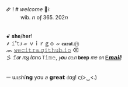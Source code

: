 🜸 ! # 𝘸𝘦𝘭𝘤𝘰𝘮𝘦 🍡꒱ </br>
          &nbsp;&nbsp;&nbsp;&nbsp;&nbsp;&nbsp;&nbsp;&nbsp;&nbsp; wib. 𝘯 oƒ 365. 202𝘯 </br></br></br>
ꗃ 𝐬𝐡𝐞/𝐡𝐞𝐫! </br>
⸙ 𝚒˚𝚝ᴊ  ᨀ ｖｉｒｇｏ ᨀ 𝐜𝐚𝐫𝐚𝐭.⑰ </br>
ᨏ <a href="wecitra.github.io">𝚠𝚎𝚌𝚒𝚝𝚛𝚊.𝚐𝚒𝚝𝚑𝚞𝚋.𝚒𝚘</a> ⌫ </br>
彡 𝚏𝘰𝙧 𝘮ყ 𝘭σ𝘯ɢ ꓄𝚒𝚖𝚎, 𝘺𝙤𝘶 𝘤𝚊𝘯 𝗯𝗲𝗲𝗽 𝘮𝘦 𝘰𝘯 <a href="mailto:wecitra49@gmail.com">Ꭼ𝙢𝙖𝙞𝙡</a>! </br> </br> </br>
ㅡ ɯι𝘴𝘩𝘪𝗻𝗴 уσυ 𝘢 𝗴𝗿𝗲𝗮𝘁 ꒯αყ! ς(>‿<.)

<!--- <img align="right" src = "https://github-readme-stats.vercel.app/api/top-langs/?username=doobeedoobeedam&layout=compact"> --->
<!--- #🌻 she/her </br> --->
<!--- #🌻 i*tj ; ♍ ; 🟣🔴 </br> --->
<!--- #🌻 carat 💎 ; woozidan 🍚</br> --->
<!--- #🌻 web programming ; 17's songs ; 90's songs ; summer songs </br> --->
<!--- #🌻 beep me <a href="mailto:wecitra49@gmail.com">wecitra49@gmail.com</a> --->

<!--- <p>&nbsp;<img align="center" src="https://github-readme-stats.vercel.app/api?username=doobeedoobeedam&show_icons=true&locale=en" alt="doobeedoobeedam"/></p> --->

<!--- <p><img align="center" src="https://github-readme-streak-stats.herokuapp.com/?user=doobeedoobeedam&" alt="doobeedoobeedam" /></p> --->

